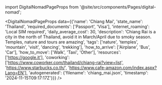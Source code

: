 
import DigitalNomadPageProps from '@site/src/components/Pages/digital-nomad';

<DigitalNomadPageProps
    data={{'name': 'Chiang Mai', 'state_name': 'Thailand', 'required_documents': ['Passport', 'Visa'], 'internet_roaming': 'Local SIM required', 'daily_average_cost': 30, 'description': 'Chiang Rai is a city in the north of Thailand, avoid it in March/April due to smoky season. Temples, nature and tours are amazing', 'tags': ['nature', 'temples', 'mountain', 'visit', 'dancing', 'trekking'], 'how_to_arrive': ['Airplane', 'Bus', 'Car'], 'how_to_move': ['Walk', 'Taxi', 'Other'], 'resources': ['https://google.it'], 'coworking': ['https://www.coworker.com/thailand/chiang-rai?view=list', 'https://www.starbucks.co.th/', 'https://www.cafe-amazon.com/index.aspx?Lang=EN'], 'autogenerated': {'filename': 'chiang_mai.json', 'timestamp': '2024-11-15T09:17:17Z'}}}
/>
